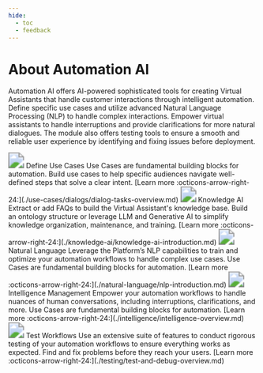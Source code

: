 ```yaml
---
hide:
  - toc
  - feedback
---
```

# About Automation AI
Automation AI offers AI-powered sophisticated tools for creating Virtual Assistants that handle customer interactions through intelligent automation. Define specific use cases and utilize advanced Natural Language Processing (NLP) to handle complex interactions. Empower virtual assistants to handle interruptions and provide clarifications for more natural dialogues. The module also offers testing tools to ensure a smooth and reliable user experience by identifying and fixing issues before deployment.

<kr-grid type="g2">
    <kr-grid-item>
        <img src="../images/xop-sm-uc.svg" style="zoom:200%;"></img>
        <kr-grid-title>Define Use Cases</kr-grid-title>
        <kr-grid-desc>Use Cases are fundamental building blocks for automation. Build use cases to help specific audiences navigate well-defined steps that solve a clear intent.</kr-grid-desc>
        [Learn more :octicons-arrow-right-24:](./use-cases/dialogs/dialog-tasks-overview.md)
    </kr-grid-item>
    <kr-grid-item>
        <img src="../images/lm-knowledge-graph.svg" style="zoom:200%;"></img>
        <kr-grid-title>Knowledge AI</kr-grid-title>
        <kr-grid-desc>Extract or add FAQs to build the Virtual Assistant's knowledge base. Build an ontology structure or leverage LLM and Generative AI to simplify knowledge organization, maintenance, and training.</kr-grid-desc>
        [Learn more :octicons-arrow-right-24:](./knowledge-ai/knowledge-ai-introduction.md)
    </kr-grid-item>
    <kr-grid-item>
        <img src="../images/xop-sm-nl.svg" style="zoom:200%;"></img>
        <kr-grid-title>Natural Language</kr-grid-title>
        <kr-grid-desc>Leverage the Platform’s NLP capabilities to train and optimize your automation workflows to handle complex use cases. Use Cases are fundamental building blocks for automation.</kr-grid-desc>
        [Learn more :octicons-arrow-right-24:](./natural-language/nlp-introduction.md)
    </kr-grid-item>
    <kr-grid-item>
        <img src="../images/xop-sm-inteligence.svg" style="zoom:200%;"></img>
        <kr-grid-title>Intelligence Management</kr-grid-title>
        <kr-grid-desc>Empower your automation workflows to handle nuances of human conversations, including interruptions, clarifications, and more. Use Cases are fundamental building blocks for automation.</kr-grid-desc>
        [Learn more :octicons-arrow-right-24:](./intelligence/intelligence-overview.md)
    </kr-grid-item>
    <kr-grid-item>
        <img src="../images/xop-sm-test.svg" style="zoom:200%;"></img>
        <kr-grid-title>Test Workflows</kr-grid-title>
        <kr-grid-desc>Use an extensive suite of features to conduct rigorous testing of your automation workflows to ensure everything works as expected. Find and fix problems before they reach your users.</kr-grid-desc>
        [Learn more :octicons-arrow-right-24:](./testing/test-and-debug-overview.md)
    </kr-grid-item>      
</kr-grid>
